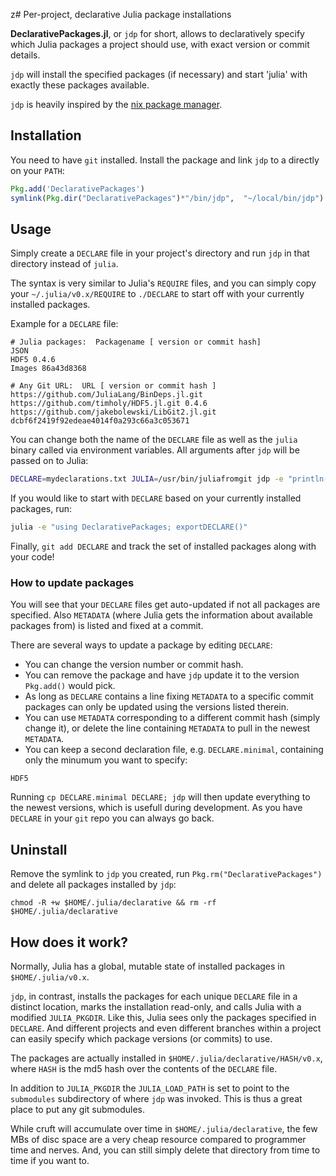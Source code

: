 z# Per-project, declarative Julia package installations

**DeclarativePackages.jl**, or `jdp` for short, allows to declaratively specify which Julia packages a project should use, with exact version or commit details.

`jdp` will install the specified packages (if necessary) and start 'julia' with exactly these packages available. 

`jdp` is heavily inspired by the [nix package manager](http://nixos.org/nix/).

## Installation

You need to have `git` installed. Install the package and link `jdp` to a directly on your `PATH`:

```jl
Pkg.add('DeclarativePackages') 
symlink(Pkg.dir("DeclarativePackages")*"/bin/jdp",  "~/local/bin/jdp")
```

## Usage

Simply create a `DECLARE` file in your project's directory and run `jdp` in that directory instead of `julia`. 

The syntax is very similar to Julia's `REQUIRE` files, and you can simply copy your `~/.julia/v0.x/REQUIRE` to `./DECLARE` to start off with your currently installed packages.

Example for a `DECLARE` file:
```
# Julia packages:  Packagename [ version or commit hash]
JSON
HDF5 0.4.6
Images 86a43d8368

# Any Git URL:  URL [ version or commit hash ]
https://github.com/JuliaLang/BinDeps.jl.git
https://github.com/timholy/HDF5.jl.git 0.4.6
https://github.com/jakebolewski/LibGit2.jl.git dcbf6f2419f92edeae4014f0a293c66a3c053671
```

You can change both the name of the `DECLARE` file as well as the `julia` binary called via environment variables. All arguments after `jdp` will be passed on to Julia:

```bash
DECLARE=mydeclarations.txt JULIA=/usr/bin/juliafromgit jdp -e "println(123")
```
If you would like to start with `DECLARE` based on your currently installed packages, run:

```bash
julia -e "using DeclarativePackages; exportDECLARE()"
```
Finally, `git add DECLARE` and track the set of installed packages along with your code!

### How to update packages

You will see that your `DECLARE` files get auto-updated if not all packages are specified. Also `METADATA` (where Julia gets the information about available packages from) is listed and fixed at a commit.

There are several ways to update a package by editing `DECLARE`:

* You can change the version number or commit hash.
* You can remove the package and have `jdp` update it to the version `Pkg.add()` would pick.
* As long as `DECLARE` contains a line fixing `METADATA` to a specific commit packages can only be updated using the versions listed therein.
* You can use `METADATA` corresponding to a different commit hash (simply change it), or delete the line containing `METADATA` to pull in the newest `METADATA`. 
* You can keep a second declaration file, e.g. `DECLARE.minimal`, containing only the minumum you want to specify:
```
HDF5
```
Running `cp DECLARE.minimal DECLARE; jdp` will then update everything to the newest versions, which is usefull during development. As you have `DECLARE` in your `git` repo you can always go back.

## Uninstall

Remove the symlink to `jdp` you created, run `Pkg.rm("DeclarativePackages")` and delete all packages installed by `jdp`:

```
chmod -R +w $HOME/.julia/declarative && rm -rf $HOME/.julia/declarative
```

## How does it work?

Normally, Julia has a global, mutable state of installed packages in `$HOME/.julia/v0.x`.

`jdp`, in contrast, installs the packages for each unique `DECLARE` file in a distinct location, marks the installation read-only, and calls Julia with a modified `JULIA_PKGDIR`. Like this, Julia sees only the packages specified in `DECLARE`. And different projects and even different branches within a project can easily specify which package versions (or commits) to use.

The packages are actually installed in `$HOME/.julia/declarative/HASH/v0.x`, where `HASH` is the md5 hash over the contents of the `DECLARE` file.

In addition to `JULIA_PKGDIR` the `JULIA_LOAD_PATH` is set to point to the `submodules` subdirectory of where `jdp` was invoked. This is thus a great place to put any git submodules.

While cruft will accumulate over time in `$HOME/.julia/declarative`, the few MBs of disc space are a very cheap resource compared to programmer time and nerves. And, you can still simply delete that directory from time to time if you want to.

